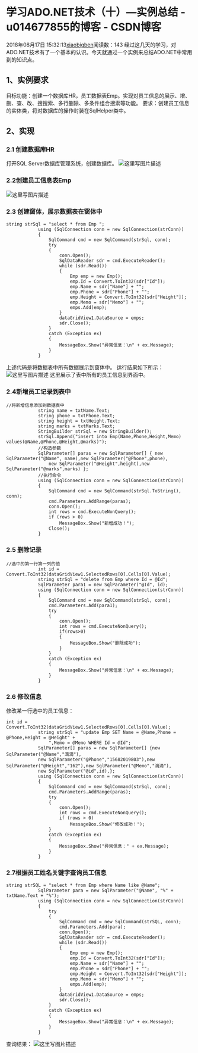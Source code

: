 # 学习ADO.NET技术（十）—实例总结 - u014677855的博客 - CSDN博客
2018年08月17日 15:32:13[xiaobigben](https://me.csdn.net/u014677855)阅读数：143
经过这几天的学习，对ADO.NET技术有了一个基本的认识。今天就通过一个实例来总结ADO.NET中常用到的知识点。
## 1、实例要求
目标功能：创建一个数据库HR，员工数据表Emp。实现对员工信息的展示、增、删、查、改、搜搜索、多行删除、多条件组合搜索等功能。 
要求：创建员工信息的实体类，将对数据库的操作封装在SqlHelper类中。
## 2、实现
### 2.1 创建数据库HR
打开SQL Server数据库管理系统，创建数据库。 
![这里写图片描述](https://img-blog.csdn.net/20180816153113843?watermark/2/text/aHR0cHM6Ly9ibG9nLmNzZG4ubmV0L3UwMTQ2Nzc4NTU=/font/5a6L5L2T/fontsize/400/fill/I0JBQkFCMA==/dissolve/70)
### 2.2创建员工信息表Emp
![这里写图片描述](https://img-blog.csdn.net/20180816160825720?watermark/2/text/aHR0cHM6Ly9ibG9nLmNzZG4ubmV0L3UwMTQ2Nzc4NTU=/font/5a6L5L2T/fontsize/400/fill/I0JBQkFCMA==/dissolve/70)
### 2.3 创建窗体，展示数据表在窗体中
```
string strSql = "select * from Emp ";
            using (SqlConnection conn = new SqlConnection(strConn))
            {
                SqlCommand cmd = new SqlCommand(strSql, conn);
                try
                {
                    conn.Open();
                    SqlDataReader sdr = cmd.ExecuteReader();
                    while (sdr.Read())
                    {
                        Emp emp = new Emp();
                        emp.Id = Convert.ToInt32(sdr["Id"]);
                        emp.Name = sdr["Name"] + "";
                        emp.Phone = sdr["Phone"] + "";
                        emp.Height = Convert.ToInt32(sdr["Height"]);
                        emp.Memo = sdr["Memo"] + "";
                        emps.Add(emp);
                    }
                    dataGridView1.DataSource = emps;
                    sdr.Close();
                }
                catch (Exception ex)
                {
                    MessageBox.Show("异常信息：\n" + ex.Message);
                }
            }
```
上述代码是将数据表中所有数据展示到窗体中。 
运行结果如下所示： 
![这里写图片描述](https://img-blog.csdn.net/20180817142048349?watermark/2/text/aHR0cHM6Ly9ibG9nLmNzZG4ubmV0L3UwMTQ2Nzc4NTU=/font/5a6L5L2T/fontsize/400/fill/I0JBQkFCMA==/dissolve/70)
这里展示了表中所有的员工信息到界面中。
### 2.4新增员工记录到表中
```
//将新增信息添加到数据表中
            string name = txtName.Text;
            string phone = txtPhone.Text;
            string height = txtHeight.Text;
            string marks = txtMarks.Text;
            StringBuilder strSql = new StringBuilder();
            strSql.Append("insert into Emp(Name,Phone,Height,Memo) values(@Name,@Phone,@Height,@marks)");
            //构造参数
            SqlParameter[] paras = new SqlParameter[] { new SqlParameter("@Name", name),new SqlParameter("@Phone",phone),
                new SqlParameter("@Height",height),new SqlParameter("@marks",marks) };
            //执行命令
            using (SqlConnection conn = new SqlConnection(strConn))
            {
                SqlCommand cmd = new SqlCommand(strSql.ToString(), conn);
                cmd.Parameters.AddRange(paras);
                conn.Open();
                int rows = cmd.ExecuteNonQuery();
                if (rows > 0)
                    MessageBox.Show("新增成功！");
                Close();
            }
```
### 2.5 删除记录
```
//选中的第一行第一列的值
            int id = Convert.ToInt32(dataGridView1.SelectedRows[0].Cells[0].Value);
            string strSql = "delete from Emp where Id = @Id";
            SqlParameter para1 = new SqlParameter("@Id", id);
            using (SqlConnection conn = new SqlConnection(strConn))
            {
                SqlCommand cmd = new SqlCommand(strSql, conn);
                cmd.Parameters.Add(para1);
                try
                {
                    conn.Open();
                    int rows = cmd.ExecuteNonQuery();
                    if(rows>0)
                    {
                        MessageBox.Show("删除成功");
                    }
                }
                catch (Exception ex)
                {
                    MessageBox.Show("异常信息：\n" + ex.Message);
                }
            }
```
### 2.6 修改信息
修改某一行选中的员工信息：
```
int id = Convert.ToInt32(dataGridView1.SelectedRows[0].Cells[0].Value);
            string strSql = "update Emp SET Name = @Name,Phone = @Phone,Height = @Height" +
                ",Memo = @Memo WHERE Id = @Id";
            SqlParameter[] paras = new SqlParameter[] {new SqlParameter("@Name","滴滴"),
            new SqlParameter("@Phone","15682019803"),new SqlParameter("@Height","162"),new SqlParameter("@Memo","滴滴"),
            new SqlParameter("@id",id),};
            using (SqlConnection conn = new SqlConnection(strConn))
            {
                SqlCommand cmd = new SqlCommand(strSql, conn);
                cmd.Parameters.AddRange(paras);
                try
                {
                    conn.Open();
                    int rows = cmd.ExecuteNonQuery();
                    if (rows > 0)
                        MessageBox.Show("修改成功！");
                }
                catch (Exception ex)
                {
                    MessageBox.Show("异常信息：" + ex.Message);
                }
            }
```
### 2.7根据员工姓名关键字查询员工信息
```
string strSQL = "select * from Emp where Name like @Name";
            SqlParameter para = new SqlParameter("@Name", "%" + txtName.Text + "%");
            using (SqlConnection conn = new SqlConnection(strConn))
            {
                try
                {
                    SqlCommand cmd = new SqlCommand(strSQL, conn);
                    cmd.Parameters.Add(para);
                    conn.Open();
                    SqlDataReader sdr = cmd.ExecuteReader();
                    while (sdr.Read())
                    {
                        Emp emp = new Emp();
                        emp.Id = Convert.ToInt32(sdr["Id"]);
                        emp.Name = sdr["Name"] + "";
                        emp.Phone = sdr["Phone"] + "";
                        emp.Height = Convert.ToInt32(sdr["Height"]);
                        emp.Memo = sdr["Memo"] + "";
                        emps.Add(emp);
                    }
                    dataGridView1.DataSource = emps;
                    sdr.Close();
                }
                catch (Exception ex)
                {
                    MessageBox.Show("异常信息：\n" + ex.Message);
                }
            }
```
查询结果： 
![这里写图片描述](https://img-blog.csdn.net/20180817153202768?watermark/2/text/aHR0cHM6Ly9ibG9nLmNzZG4ubmV0L3UwMTQ2Nzc4NTU=/font/5a6L5L2T/fontsize/400/fill/I0JBQkFCMA==/dissolve/70)
